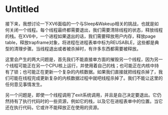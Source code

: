 # Untitled

接下来，我想讨论一下XV6面临的一个与Sleep&Wakeup相关的挑战，也就是如何关闭一个线程。每个线程最终都需要退出，我们需要清除线程的状态，释放线程的栈。在XV6中，一个进程如果退出的话，我们需要释放用户内存，释放page table，释放trapframe对象，将进程在进程表单中标为REUSABLE，这些都是典型的清理步骤。当线程退出或者被杀掉时，有许多东西都需要被释放。

这里会产生的两大问题是，首先我们不能直接单方面的摧毁另一个线程，因为另一个线程可能正在另一个CPU核上运行，并使用着自己的栈；也可能正在内核中持有了锁；也可能正在更新一个复杂的内核数据。如果我们直接就把线程杀掉了，我们可能在线程完成更新复杂的内核数据过程中就吧线程杀掉了。我们不能让这里的任何意见事情发生。

另一个问题是，即使一个线程调用了exit系统调用，并且是自己决定要退出。它仍然持有了执行代码时的一些资源，例如它的栈，以及它在进程表单中的位置。当它还在执行代码，它或许不能释放正在使用的资源。

